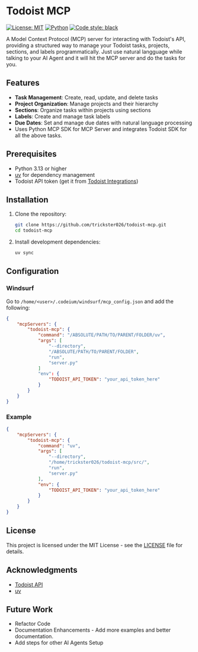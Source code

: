 # Todoist MCP

[![License: MIT](https://img.shields.io/badge/License-MIT-yellow.svg)](https://opensource.org/licenses/MIT)
[![Python](https://img.shields.io/badge/python-3.13+-blue.svg)](https://www.python.org/downloads/)
[![Code style: black](https://img.shields.io/badge/code%20style-black-000000.svg)](https://github.com/psf/black)

A Model Context Protocol (MCP) server for interacting with Todoist's API, providing a structured way to manage your Todoist tasks, projects, sections, and labels programmatically. Just use natural langguage while talking to your AI Agent and it will hit the MCP server and do the tasks for you. 

## Features

- **Task Management**: Create, read, update, and delete tasks
- **Project Organization**: Manage projects and their hierarchy
- **Sections**: Organize tasks within projects using sections
- **Labels**: Create and manage task labels
- **Due Dates**: Set and manage due dates with natural language processing
- Uses Python MCP SDK for MCP Server and integrates Todoist SDK for all the above tasks.

## Prerequisites

- Python 3.13 or higher
- [uv](https://github.com/astral-sh/uv) for dependency management
- Todoist API token (get it from [Todoist Integrations](https://todoist.com/app/settings/integrations))

## Installation

1. Clone the repository:
   ```bash
   git clone https://github.com/trickster026/todoist-mcp.git
   cd todoist-mcp
   ```


2. Install development dependencies:
   ```bash
   uv sync
   ```

## Configuration

### Windsurf
Go to `/home/<user>/.codeium/windsurf/mcp_config.json` and add the following:

```json
{
    "mcpServers": {
        "todoist-mcp": {
            "command": "/ABSOLUTE/PATH/TO/PARENT/FOLDER/uv",
            "args": [
                "--directory",
                "/ABSOLUTE/PATH/TO/PARENT/FOLDER",
                "run",
                "server.py"
            ]
            "env": {
                "TODOIST_API_TOKEN": "your_api_token_here"
            }
        }
    }
}
```

### Example
```json
{
    "mcpServers": {
        "todoist-mcp": {
            "command": "uv",
            "args": [
                "--directory",
                "/home/trickster026/todoist-mcp/src/",
                "run",
                "server.py"
            ],
            "env": {
                "TODOIST_API_TOKEN": "your_api_token_here"
            }
        }
    }
}
```


## License

This project is licensed under the MIT License - see the [LICENSE](LICENSE) file for details.

## Acknowledgments

- [Todoist API](https://developer.todoist.com/rest/v2/)
- [uv](https://github.com/astral-sh/uv)

## Future Work
- Refactor Code
- Documentation Enhancements - Add more examples and better documentation.
- Add steps for other AI Agents Setup
